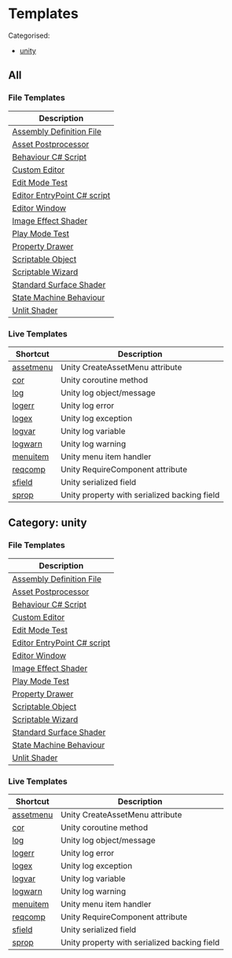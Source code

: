 # Templates

Categorised:

* [unity](#unity)

## All

### File Templates

Description |
------------|
[Assembly Definition File](File/AsmDef.md) |
[Asset Postprocessor](File/AssetPostprocessor.md) |
[Behaviour C# Script](File/MonoBehaviour.md) |
[Custom Editor](File/CustomEditor.md) |
[Edit Mode Test](File/EditModeTest.md) |
[Editor EntryPoint C# script](File/EditorEntryPoint.md) |
[Editor Window](File/EditorWindow.md) |
[Image Effect Shader](File/ImageEffectShader.md) |
[Play Mode Test](File/PlayModeTest.md) |
[Property Drawer](File/PropertyDrawer.md) |
[Scriptable Object](File/ScriptableObject.md) |
[Scriptable Wizard](File/ScriptableWizard.md) |
[Standard Surface Shader](File/StandardSurfaceShader.md) |
[State Machine Behaviour](File/StateMachineBehaviour.md) |
[Unlit Shader](File/UnlitShader.md) |


### Live Templates

Shortcut | Description
---------|------------
[assetmenu](Live/CreateAssetMenu.md) | Unity CreateAssetMenu attribute
[cor](Live/Coroutine.md) | Unity coroutine method
[log](Live/DebugLog.md) | Unity log object/message
[logerr](Live/DebugLogError.md) | Unity log error
[logex](Live/DebugLogException.md) | Unity log exception
[logvar](Live/DebugLogVar.md) | Unity log variable
[logwarn](Live/DebugLogWarning.md) | Unity log warning
[menuitem](Live/MenuItem.md) | Unity menu item handler
[reqcomp](Live/RequireComponent.md) | Unity RequireComponent attribute
[sfield](Live/SerialisedField.md) | Unity serialized field
[sprop](Live/PropertyWithSerialisedBackingField.md) | Unity property with serialized backing field

<a name="unity"></a>
## Category: unity

### File Templates

Description |
------------|
[Assembly Definition File](File/AsmDef.md) |
[Asset Postprocessor](File/AssetPostprocessor.md) |
[Behaviour C# Script](File/MonoBehaviour.md) |
[Custom Editor](File/CustomEditor.md) |
[Edit Mode Test](File/EditModeTest.md) |
[Editor EntryPoint C# script](File/EditorEntryPoint.md) |
[Editor Window](File/EditorWindow.md) |
[Image Effect Shader](File/ImageEffectShader.md) |
[Play Mode Test](File/PlayModeTest.md) |
[Property Drawer](File/PropertyDrawer.md) |
[Scriptable Object](File/ScriptableObject.md) |
[Scriptable Wizard](File/ScriptableWizard.md) |
[Standard Surface Shader](File/StandardSurfaceShader.md) |
[State Machine Behaviour](File/StateMachineBehaviour.md) |
[Unlit Shader](File/UnlitShader.md) |


### Live Templates

Shortcut | Description
---------|------------
[assetmenu](Live/CreateAssetMenu.md) | Unity CreateAssetMenu attribute
[cor](Live/Coroutine.md) | Unity coroutine method
[log](Live/DebugLog.md) | Unity log object/message
[logerr](Live/DebugLogError.md) | Unity log error
[logex](Live/DebugLogException.md) | Unity log exception
[logvar](Live/DebugLogVar.md) | Unity log variable
[logwarn](Live/DebugLogWarning.md) | Unity log warning
[menuitem](Live/MenuItem.md) | Unity menu item handler
[reqcomp](Live/RequireComponent.md) | Unity RequireComponent attribute
[sfield](Live/SerialisedField.md) | Unity serialized field
[sprop](Live/PropertyWithSerialisedBackingField.md) | Unity property with serialized backing field

